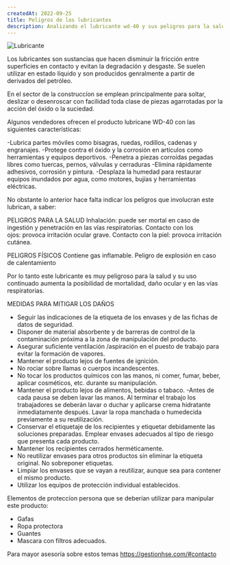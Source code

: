 ```yaml
---
createdAt: 2022-09-25
title: Peligros de los lubricantes
description: Analizando el lubricante wd-40 y sus peligros para la salud|
---
```



![Lubricante](/img/5cb71b17cf03c431266130.jpg)

Los lubricantes son sustancias que hacen disminuir la fricción entre superficies en contacto y evitan la degradación y desgaste. Se suelen utilizar en estado líquido y son producidos  genralmente a partir de derivados del petróleo.

En el  sector de la construccíon se emplean principalmente para soltar, deslizar o desenroscar con facilidad toda clase de piezas agarrotadas por la acción del óxido o la suciedad.

 Algunos vendedores ofrecen el producto lubricane WD-40 con las siguientes características:

\-Lubrica partes móviles como bisagras, ruedas, rodillos, cadenas y engranajes.
-Protege contra el óxido y la corrosión en artículos como herramientas y equipos deportivos.
-Penetra a piezas corroídas pegadas libres como tuercas, pernos, válvulas y cerraduras
-Elimina rápidamente adhesivos, corrosión y pintura.
-Desplaza la humedad para restaurar equipos inundados por agua, como motores, bujías y herramientas eléctricas.

No obstante lo anterior hace falta indicar los peligros que involucran este lubrican, a saber:

PELIGROS PARA LA SALUD
Inhalación: puede ser mortal en caso de ingestión y penetración en las vías respiratorias.
Contacto con los ojos: provoca irritación ocular grave.
Contacto con la piel: provoca irritación cutánea.

PELIGROS FÍSICOS
Contiene gas inflamable.
Peligro de explosión en caso de calentamiento

Por lo tanto este lubricante es muy peligroso para la salud y su uso continuado aumenta la posibilidad de mortalidad, daño ocular y en las vías respiratorias.

MEDIDAS PARA MITIGAR LOS DAÑOS

* Seguir las indicaciones de la etiqueta de los envases y de las fichas de datos de seguridad.
* Disponer de material absorbente y de barreras de control de la contaminación próxima a la zona de manipulación del producto.
* Asegurar suficiente ventilación /aspiración en el puesto de trabajo para evitar la formación de vapores.
* Mantener el producto lejos de fuentes de ignición.
* No rociar sobre llamas o cuerpos incandescentes.
* No tocar los productos químicos con las manos, ni comer, fumar, beber, aplicar cosméticos, etc. durante su manipulación.
* Mantener el producto lejos de alimentos, bebidas o tabaco.
  -Antes de cada pausa se deben lavar las manos. Al terminar el trabajo los trabajadores se deberán lavar o duchar y aplicarse crema hidratante inmediatamente después. Lavar la ropa manchada o humedecida previamente a su reutilización.
* Conservar el etiquetaje de los recipientes y etiquetar debidamente las soluciones preparadas. Emplear envases adecuados al tipo de riesgo que presenta cada producto.
* Mantener los recipientes cerrados herméticamente.
* No reutilizar envases para otros productos sin eliminar la etiqueta original. No sobreponer etiquetas.
* Limpiar los envases que se vayan a reutilizar, aunque sea para contener el mismo producto.
* Utilizar los equipos de protección individual establecidos.

Elementos de proteccíon persona que se deberían utilizar para manipular este producto:

* Gafas
* Ropa protectora
* Guantes
* Mascara con filtros adecuados.

Para mayor asesoría sobre estos temas https://gestionhse.com/#contacto